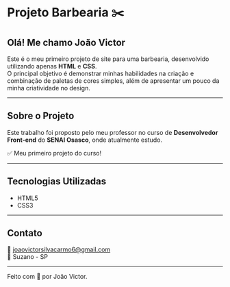 # Projeto Barbearia ✂️

## Olá! Me chamo João Victor

Este é o meu primeiro projeto de site para uma barbearia, desenvolvido utilizando apenas **HTML** e **CSS**.  
O principal objetivo é demonstrar minhas habilidades na criação e combinação de paletas de cores simples, além de apresentar um pouco da minha criatividade no design.

---

## Sobre o Projeto

Este trabalho foi proposto pelo meu professor no curso de **Desenvolvedor Front-end** do **SENAI Osasco**, onde atualmente estudo.

✅ Meu primeiro projeto do curso!

---

## Tecnologias Utilizadas

- HTML5
- CSS3

---

## Contato

📧 joaovictorsilvacarmo6@gmail.com  
📍 Suzano - SP

---

Feito com 💙 por João Victor.

